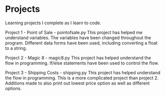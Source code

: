 # Projects
Learning projects I complete as I learn to code.


Project 1 - Point of Sale - pointofsale.py
    This project has helped me understand variables. 
    The variables have been changed throughout the program.
    Different data forms have been used, including converting a float to a string.

Project 2 - Magic 8 - magic8.py
    This project has helped understand the flow in programming.
    If/else statements have been used to control the flow.

Project 3 - Shipping Costs - shipping.py
    This project has helped understand the flow in programming.
    This is a more complicated project than project 2.
    Additions made to also print out lowest price option as well as different options. 